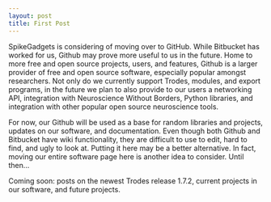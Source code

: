 ```yaml
---
layout: post
title: First Post
---
```

SpikeGadgets is considering of moving over to GitHub. While Bitbucket has worked for us, Github may prove more useful to us in the future. Home to more free and open source projects, users, and features, Github is a larger provider of free and open source software, especially popular amongst researchers. Not only do we currently support Trodes, modules, and export programs, in the future we plan to also provide to our users a networking API, integration with Neuroscience Without Borders, Python libraries, and integration with other popular open source neuroscience tools.

For now, our Github will be used as a base for random libraries and projects, updates on our software, and documentation. Even though both Github and Bitbucket have wiki functionality, they are difficult to use to edit, hard to find, and ugly to look at. Putting it here may be a better alternative. In fact, moving our entire software page here is another idea to consider. Until then...

Coming soon: posts on the newest Trodes release 1.7.2, current projects in our software, and future projects.

<!-- You can write regular [markdown](http://markdowntutorial.com/) here and Jekyll will automatically convert it to a nice webpage.  I strongly encourage you to [take 5 minutes to learn how to write in markdown](http://markdowntutorial.com/) - it'll teach you how to transform regular text into bold/italics/headings/tables/etc.

**Here is some bold text**

## Here is a secondary heading

Here's a useless table:

| Number | Next number | Previous number |
| :------ |:--- | :--- |
| Five | Six | Four |
| Ten | Eleven | Nine |
| Seven | Eight | Six |
| Two | Three | One |


How about a yummy crepe?

![Crepe](http://s3-media3.fl.yelpcdn.com/bphoto/cQ1Yoa75m2yUFFbY2xwuqw/348s.jpg)

Here's a code chunk:

~~~
var foo = function(x) {
  return(x + 5);
}
foo(3)
~~~

And here is the same code with syntax highlighting:

```javascript
var foo = function(x) {
  return(x + 5);
}
foo(3)
```

And here is the same code yet again but with line numbers:

{% highlight javascript linenos %}
var foo = function(x) {
  return(x + 5);
}
foo(3)
{% endhighlight %}

## Boxes
You can add notification, warning and error boxes like this:

### Notification

{: .box-note}
**Note:** This is a notification box.

### Warning

{: .box-warning}
**Warning:** This is a warning box.

### Error

{: .box-error}
**Error:** This is an error box. -->
